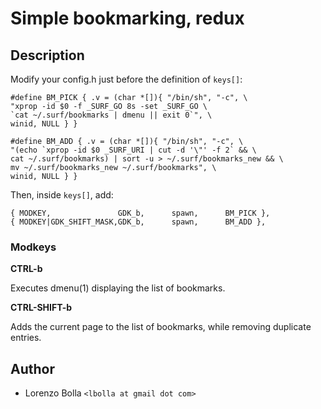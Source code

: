 Simple bookmarking, redux
=========================

Description
-----------
Modify your config.h just before the definition of `keys[]`:

	#define BM_PICK { .v = (char *[]){ "/bin/sh", "-c", \
	"xprop -id $0 -f _SURF_GO 8s -set _SURF_GO \
	`cat ~/.surf/bookmarks | dmenu || exit 0`", \
	winid, NULL } }

	#define BM_ADD { .v = (char *[]){ "/bin/sh", "-c", \
	"(echo `xprop -id $0 _SURF_URI | cut -d '\"' -f 2` && \
	cat ~/.surf/bookmarks) | sort -u > ~/.surf/bookmarks_new && \
	mv ~/.surf/bookmarks_new ~/.surf/bookmarks", \
	winid, NULL } }

Then, inside `keys[]`, add:

	{ MODKEY,               GDK_b,      spawn,      BM_PICK },
	{ MODKEY|GDK_SHIFT_MASK,GDK_b,      spawn,      BM_ADD },

### Modkeys

**CTRL-b**

Executes dmenu(1) displaying the list of bookmarks.

**CTRL-SHIFT-b**

Adds the current page to the list of bookmarks, while removing duplicate entries.

Author
------
* Lorenzo Bolla `<lbolla at gmail dot com>`
